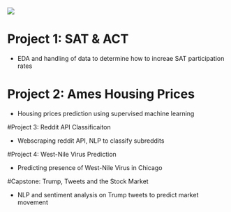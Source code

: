 # ![](https://ga-dash.s3.amazonaws.com/production/assets/logo-9f88ae6c9c3871690e33280fcf557f33.png)   

# Project 1: SAT & ACT
- EDA and handling of data to determine how to increae SAT participation rates

# Project 2: Ames Housing Prices
- Housing prices prediction using supervised machine learning

#Project 3: Reddit API Classificaiton
- Webscraping reddit API, NLP to classify subreddits

#Project 4: West-Nile Virus Prediction
- Predicting presence of West-Nile Virus in Chicago

#Capstone: Trump, Tweets and the Stock Market
- NLP and sentiment analysis on Trump tweets to predict market movement
